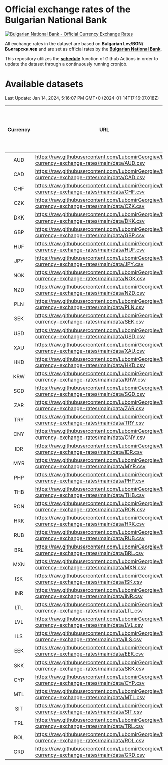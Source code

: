 # Official exchange rates of the Bulgarian National Bank

[![Bulgarian National Bank - Official Currency Exchange Rates](https://github.com/LubomirGeorgiev/bnb-currency-exchange-rates/actions/workflows/update-rates.yml/badge.svg?branch=main)](https://github.com/LubomirGeorgiev/bnb-currency-exchange-rates/actions/workflows/update-rates.yml)

All exchange rates in the dataset are based on **Bulgarian Lev/BGN/Български лев** and are set as official rates by the [**Bulgarian National Bank**](https://www.bnb.bg/Statistics/StExternalSector/StExchangeRates/StERForeignCurrencies/index.htm?toLang=_EN).

This repository utilizes the [**schedule**](https://docs.github.com/en/actions/reference/events-that-trigger-workflows) function of Github Actions in order to update the dataset through a continuously running cronjob.

# Available datasets

<!-- START LINKS (DO NOT EVER FU*ING DELETE THIS COMMENT FOR THE LOVE OF YOUR LIFE!!! IF YOU ARE CURIOS HOW IT WORKS, YOU CAN HAVE A LOOK AT ./src/updateReadme.ts) -->

Last Update: Jan 14, 2024, 5:16:07 PM GMT+0 (2024-01-14T17:16:07.018Z)

| Currency | URL                                                                                             | Number of records | Number of missing days that were filled in |
| :------: | ----------------------------------------------------------------------------------------------- | :---------------: | :----------------------------------------: |
|   AUD    | https://raw.githubusercontent.com/LubomirGeorgiev/bnb-currency-exchange-rates/main/data/AUD.csv |       8742        |                    2706                    |
|   CAD    | https://raw.githubusercontent.com/LubomirGeorgiev/bnb-currency-exchange-rates/main/data/CAD.csv |       8742        |                    2706                    |
|   CHF    | https://raw.githubusercontent.com/LubomirGeorgiev/bnb-currency-exchange-rates/main/data/CHF.csv |       8742        |                    2706                    |
|   CZK    | https://raw.githubusercontent.com/LubomirGeorgiev/bnb-currency-exchange-rates/main/data/CZK.csv |       8742        |                    2706                    |
|   DKK    | https://raw.githubusercontent.com/LubomirGeorgiev/bnb-currency-exchange-rates/main/data/DKK.csv |       8742        |                    2706                    |
|   GBP    | https://raw.githubusercontent.com/LubomirGeorgiev/bnb-currency-exchange-rates/main/data/GBP.csv |       8742        |                    2706                    |
|   HUF    | https://raw.githubusercontent.com/LubomirGeorgiev/bnb-currency-exchange-rates/main/data/HUF.csv |       8742        |                    2706                    |
|   JPY    | https://raw.githubusercontent.com/LubomirGeorgiev/bnb-currency-exchange-rates/main/data/JPY.csv |       8742        |                    2706                    |
|   NOK    | https://raw.githubusercontent.com/LubomirGeorgiev/bnb-currency-exchange-rates/main/data/NOK.csv |       8742        |                    2706                    |
|   NZD    | https://raw.githubusercontent.com/LubomirGeorgiev/bnb-currency-exchange-rates/main/data/NZD.csv |       8742        |                    2706                    |
|   PLN    | https://raw.githubusercontent.com/LubomirGeorgiev/bnb-currency-exchange-rates/main/data/PLN.csv |       8742        |                    2706                    |
|   SEK    | https://raw.githubusercontent.com/LubomirGeorgiev/bnb-currency-exchange-rates/main/data/SEK.csv |       8742        |                    2706                    |
|   USD    | https://raw.githubusercontent.com/LubomirGeorgiev/bnb-currency-exchange-rates/main/data/USD.csv |       8742        |                    2706                    |
|   XAU    | https://raw.githubusercontent.com/LubomirGeorgiev/bnb-currency-exchange-rates/main/data/XAU.csv |       8742        |                    2708                    |
|   HKD    | https://raw.githubusercontent.com/LubomirGeorgiev/bnb-currency-exchange-rates/main/data/HKD.csv |       8440        |                    2615                    |
|   KRW    | https://raw.githubusercontent.com/LubomirGeorgiev/bnb-currency-exchange-rates/main/data/KRW.csv |       8440        |                    2615                    |
|   SGD    | https://raw.githubusercontent.com/LubomirGeorgiev/bnb-currency-exchange-rates/main/data/SGD.csv |       8440        |                    2615                    |
|   ZAR    | https://raw.githubusercontent.com/LubomirGeorgiev/bnb-currency-exchange-rates/main/data/ZAR.csv |       8440        |                    2615                    |
|   TRY    | https://raw.githubusercontent.com/LubomirGeorgiev/bnb-currency-exchange-rates/main/data/TRY.csv |       6925        |                    2148                    |
|   CNY    | https://raw.githubusercontent.com/LubomirGeorgiev/bnb-currency-exchange-rates/main/data/CNY.csv |       6805        |                    2112                    |
|   IDR    | https://raw.githubusercontent.com/LubomirGeorgiev/bnb-currency-exchange-rates/main/data/IDR.csv |       6805        |                    2112                    |
|   MYR    | https://raw.githubusercontent.com/LubomirGeorgiev/bnb-currency-exchange-rates/main/data/MYR.csv |       6805        |                    2112                    |
|   PHP    | https://raw.githubusercontent.com/LubomirGeorgiev/bnb-currency-exchange-rates/main/data/PHP.csv |       6805        |                    2112                    |
|   THB    | https://raw.githubusercontent.com/LubomirGeorgiev/bnb-currency-exchange-rates/main/data/THB.csv |       6805        |                    2112                    |
|   RON    | https://raw.githubusercontent.com/LubomirGeorgiev/bnb-currency-exchange-rates/main/data/RON.csv |       6746        |                    2094                    |
|   HRK    | https://raw.githubusercontent.com/LubomirGeorgiev/bnb-currency-exchange-rates/main/data/HRK.csv |       6427        |                    1991                    |
|   RUB    | https://raw.githubusercontent.com/LubomirGeorgiev/bnb-currency-exchange-rates/main/data/RUB.csv |       6123        |                    1894                    |
|   BRL    | https://raw.githubusercontent.com/LubomirGeorgiev/bnb-currency-exchange-rates/main/data/BRL.csv |       5835        |                    1815                    |
|   MXN    | https://raw.githubusercontent.com/LubomirGeorgiev/bnb-currency-exchange-rates/main/data/MXN.csv |       5835        |                    1815                    |
|   ISK    | https://raw.githubusercontent.com/LubomirGeorgiev/bnb-currency-exchange-rates/main/data/ISK.csv |       5740        |                    1782                    |
|   INR    | https://raw.githubusercontent.com/LubomirGeorgiev/bnb-currency-exchange-rates/main/data/INR.csv |       5468        |                    1701                    |
|   LTL    | https://raw.githubusercontent.com/LubomirGeorgiev/bnb-currency-exchange-rates/main/data/LTL.csv |       5150        |                    1579                    |
|   LVL    | https://raw.githubusercontent.com/LubomirGeorgiev/bnb-currency-exchange-rates/main/data/LVL.csv |       4787        |                    1467                    |
|   ILS    | https://raw.githubusercontent.com/LubomirGeorgiev/bnb-currency-exchange-rates/main/data/ILS.csv |       4742        |                    1480                    |
|   EEK    | https://raw.githubusercontent.com/LubomirGeorgiev/bnb-currency-exchange-rates/main/data/EEK.csv |       3997        |                    1223                    |
|   SKK    | https://raw.githubusercontent.com/LubomirGeorgiev/bnb-currency-exchange-rates/main/data/SKK.csv |       2967        |                    909                     |
|   CYP    | https://raw.githubusercontent.com/LubomirGeorgiev/bnb-currency-exchange-rates/main/data/CYP.csv |       2903        |                    887                     |
|   MTL    | https://raw.githubusercontent.com/LubomirGeorgiev/bnb-currency-exchange-rates/main/data/MTL.csv |       2601        |                    796                     |
|   SIT    | https://raw.githubusercontent.com/LubomirGeorgiev/bnb-currency-exchange-rates/main/data/SIT.csv |       2541        |                    777                     |
|   TRL    | https://raw.githubusercontent.com/LubomirGeorgiev/bnb-currency-exchange-rates/main/data/TRL.csv |       1815        |                    556                     |
|   ROL    | https://raw.githubusercontent.com/LubomirGeorgiev/bnb-currency-exchange-rates/main/data/ROL.csv |       1694        |                    521                     |
|   GRD    | https://raw.githubusercontent.com/LubomirGeorgiev/bnb-currency-exchange-rates/main/data/GRD.csv |        361        |                    109                     |

<!-- END LINKS (DO NOT EVER FU*ING DELETE THIS COMMENT FOR THE LOVE OF YOUR LIFE!!! IF YOU ARE CURIOS HOW IT WORKS, YOU CAN HAVE A LOOK AT ./src/updateReadme.ts) -->
